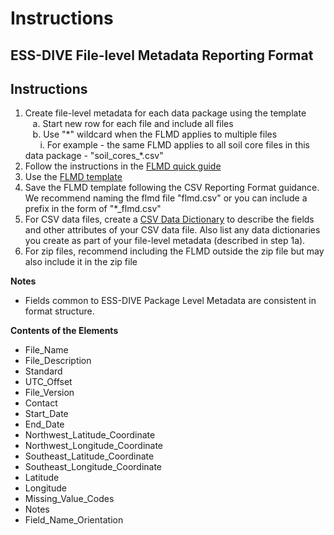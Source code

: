 # Instructions

## ESS-DIVE File-level Metadata Reporting Format

## Instructions

1. Create file-level metadata for each data package using the template  
&nbsp;&nbsp;&nbsp;a. Start new row for each file and include all files  
&nbsp;&nbsp;&nbsp;b. Use "\*" wildcard when the FLMD applies to multiple files  
&nbsp;&nbsp;&nbsp;&nbsp;&nbsp;&nbsp;i. For example - the same FLMD applies to all soil core files in this data package - "soil_cores_\*\.csv"  
2. Follow the instructions in the [FLMD quick guide](documents/flmd_quick_guide.md)  
3. Use the [FLMD template](https://github.com/ess-dive-community/essdive-file-level-metadata/tree/3acd84067cf980484b4b86e95dbdcace42db3796/flmd_template.xlsx)  
4. Save the FLMD template following the CSV Reporting Format guidance. We recommend naming the flmd file "flmd.csv" or you can include a prefix in the form of "\*\_flmd.csv"  
5. For CSV data files, create a [CSV Data Dictionary](csv_dd_instructions/) to describe the fields and other attributes of your CSV data file. Also list any data dictionaries you create as part of your file-level metadata (described in step 1a). 
6. For zip files, recommend including the FLMD outside the zip file but may also include it in the zip file  

**Notes**

* Fields common to ESS-DIVE Package Level Metadata are consistent in format structure.  

**Contents of the Elements**

* File\_Name  
* File\_Description  
* Standard  
* UTC\_Offset  
* File\_Version  
* Contact  
* Start\_Date  
* End\_Date  
* Northwest\_Latitude\_Coordinate  
* Northwest\_Longitude\_Coordinate  
* Southeast\_Latitude\_Coordinate  
* Southeast\_Longitude\_Coordinate  
* Latitude  
* Longitude  
* Missing\_Value\_Codes  
* Notes  
* Field\_Name\_Orientation  

